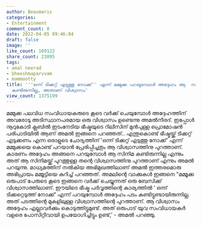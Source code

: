 ```yaml
---
author: Beaumaris
categories:
- Entertainment
comment_count: 0
date: 2022-04-05 09:46:04
draft: false
image: ''
like_count: 109122
share_count: 23095
tags:
- amal neerad
- bheeshmaparvvam
- mammootty
title: '''ഒന്ന് ടിക്കറ്റ് എടുത്തു നോക്ക്'' എന്ന് മമ്മുക്ക പറയുമ്പോൾ അദ്ദേഹം ആ  സിനിമ
  കണ്ടിരുന്നില്ല, അതാണ് വിശ്വാസം'
view_count: 1375199
---
```


മമ്മുക്ക പലവിധ സംവിധായകരുടെ കൂടെ വർക്ക് ചെയുമ്പോൾ അദ്ദേഹത്തിന് അവരോടു അടിസ്ഥാനപരമായ ഒരു വിശ്വാസം ഉണ്ടെന്നു അമൽനീരദ്‌. ഇപ്പോൾ നൂറുകോടി ക്ലബിൽ ഇടംനേടിയ ഭീഷ്മയുടെ റിലീസിന് മുൻപുള്ള പ്രൊമോഷൻ പരിപാടിയിൽ ആണ് അമൽ ഇങ്ങനെ പറഞ്ഞത്.. എന്തുകൊണ്ട് ഭീഷ്മയ്ക്ക് ടിക്കറ്റ് എടുക്കണം എന്ന ഒരാളുടെ ചോദ്യത്തിന് 'ഒന്ന് ടിക്കറ്റ് എടുത്തു നോക്ക്' എന്ന് മമ്മുക്കയെ കൊണ്ട് പറയാൻ പ്രേരിപ്പിച്ചതും ആ വിശ്വാസത്തിനു പുറത്താണ്. കാരണം അദ്ദേഹം അങ്ങനെ പറയുമ്പോൾ ആ സിനിമ കണ്ടിരുന്നില്ല എന്നും അത് ആ സിനിമയ്ക്ക് പുറത്തുള്ള തന്റെ വിശ്വാസത്തിനു പുറത്താണ് എന്നും അമൽ പറയുന്നു. മാധ്യമത്തിന് നൽകിയ അഭിമുഖത്തിലാണ് അമൽ ഇത്തരമൊരു അഭിപ്രായം മമ്മൂട്ടിയെ കുറിച്ച് പറഞ്ഞത്. അമലിന്റെ വാക്കുകൾ ഇങ്ങനെ "മമ്മൂക്ക ഒരുപാട് പേരുടെ കൂടെ ഇങ്ങനെ വര്‍ക്ക് ചെയ്യുന്നത് ഒരു ബേസിക്ക് വിശ്വാസത്തിലാണ്. ഈയിടെ ഭീഷ്മ പര്‍വ്വത്തിന്റെ കാര്യത്തില്‍ ‘ ഒന്ന് ടിക്കറ്റെടുത്ത് നോക്ക്’ എന്ന് പറയുമ്പോള്‍ അദ്ദേഹം പടം കണ്ടിട്ടുണ്ടായിരുന്നില്ല. അത് പടത്തിന്റെ മുകളിലുള്ള വിശ്വാസത്തിന്റെ പുറത്താണ്. ആ വിശ്വാസം അദ്ദേഹം എല്ലാവര്‍ക്കും കൊടുത്തിട്ടുമുണ്ട്. അത് ഒരുപാട് യുവ സംവിധായകര്‍ വളരെ പോസിറ്റീവായി ഉപയോഗിച്ചിട്ടും ഉണ്ട്,’ - അമല്‍ പറഞ്ഞു.